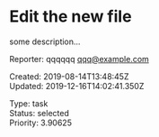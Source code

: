 # Edit the new file

some description...

Reporter: qqqqqq <qqq@example.com>  

Created: 2019-08-14T13:48:45Z  
Updated: 2019-12-16T14:02:41.350Z

Type: task  
Status: selected  
Priority: 3.90625

